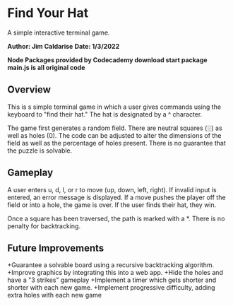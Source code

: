 # Find Your Hat
A simple interactive terminal game.

**Author: Jim Caldarise**
**Date: 1/3/2022**

**Node Packages provided by Codecademy download start package** 
**main.js is all original code**


## Overview
This is s simple terminal game in which a user gives commands using the keyboard
to "find their hat." The hat is designated by a ^ character. 

The game first generates a random field. There are neutral squares (░) as well 
as holes (0). The code can be adjusted to alter the dimensions of the field as 
well as the percentage of holes present. There is no guarantee that the puzzle 
is solvable. 

## Gameplay
A user enters u, d, l, or r to move (up, down, left, right). If invalid input
is entered, an error message is displayed. If a move pushes the player off the 
field or into a hole, the game is over. If the user finds their hat, they win.

Once a square has been traversed, the path is marked with a *. There is no
penalty for backtracking.

## Future Improvements
+Guarantee a solvable board using a recursive backtracking algorithm.
+Improve graphics by integrating this into a web app.
+Hide the holes and have a "3 strikes" gameplay
+Implement a timer which gets shorter and shorter with each new game.
+Implement progressive difficulty, adding extra holes with each new game
